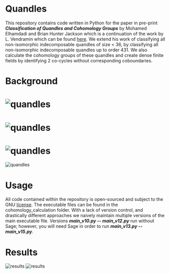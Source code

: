 # Quandles


This repository contains code written in Python for the paper in pre-print ***Classification of Quandles and Cohomology Groups*** by Mohamed Elhamdadi and Brian Hunter Jackson which is a continuation of the work by L. Vendramin which can be found [here](https://github.com/HunterUSF/Quandles/blob/master/papers/RIG.pdf). We extend his work of classifying all non-isomorphic indecomposable quandles of size < 36, by classifying all non-isomorphic indecomposable quandles up to order 431. We also calculate the cohomology groups of these quandles and create dense finite fields by identifying 2 co-cycles without corresponding coboundaries.  

Background
==========

![quandles](https://github.com/HunterUSF/Quandles/blob/master/images/basics.png)
===================================================================================

![quandles](https://github.com/HunterUSF/Quandles/blob/master/images/RIG.png)
===================================================================================

![quandles](https://github.com/HunterUSF/Quandles/blob/master/images/alexander.png)
===================================================================================

![quandles](https://github.com/HunterUSF/Quandles/blob/master/images/example.png)

Usage
=====

All code contained within the repository is open-sourced and subject to the GNU [license](https://github.com/HunterUSF/Quandles/blob/master/License.md). The executable files can be found in the cohomology_calculation folder. With a lack of version control, and drastically different approaches we naively maintain multiple versions of the main executable file. Versions ***main_v10.py -- main_v12.py*** run without Sage; however, you will need Sage in order to run ***main_v13.py -- main_v15.py***. 

Results
=======

![results](https://github.com/HunterUSF/Quandles/blob/master/images/results1.png)
![results](https://github.com/HunterUSF/Quandles/blob/master/images/results2.png)







